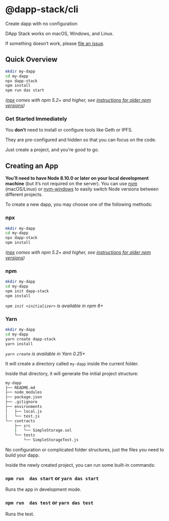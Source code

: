 # @dapp-stack/cli

Create dapp with no configuration

DApp Stack works on macOS, Windows, and Linux.  

If something doesn’t work, please [file an issue](https://github.com/Dapp-Stack/Dapp-Stack/issues/new?template=bug_report.md).

## Quick Overview

```sh
mkdir my-dapp
cd my-dapp
npx dapp-stack
npm install
npm run das start
```

_([npx](https://medium.com/@maybekatz/introducing-npx-an-npm-package-runner-55f7d4bd282b) comes with npm 5.2+ and higher, see [instructions for older npm versions](https://gist.github.com/gaearon/4064d3c23a77c74a3614c498a8bb1c5f))_

### Get Started Immediately

You **don’t** need to install or configure tools like Geth or IPFS.  

They are pre-configured and hidden so that you can focus on the code.

Just create a project, and you’re good to go.

## Creating an App

**You’ll need to have Node 8.10.0 or later on your local development machine** (but it’s not required on the server). You can use [nvm](https://github.com/creationix/nvm#installation) (macOS/Linux) or [nvm-windows](https://github.com/coreybutler/nvm-windows#node-version-manager-nvm-for-windows) to easily switch Node versions between different projects.

To create a new dapp, you may choose one of the following methods:

### npx

```sh
mkdir my-dapp
cd my-dapp
npx dapp-stack
npm install
```

_([npx](https://medium.com/@maybekatz/introducing-npx-an-npm-package-runner-55f7d4bd282b) comes with npm 5.2+ and higher, see [instructions for older npm versions](https://gist.github.com/gaearon/4064d3c23a77c74a3614c498a8bb1c5f))_

### npm

```sh
mkdir my-dapp
cd my-dapp
npm init dapp-stack
npm install
```

_`npm init <initializer>` is available in npm 6+_

### Yarn

```sh
mkdir my-dapp
cd my-dapp
yarn create dapp-stack
yarn install
```

_`yarn create` is available in Yarn 0.25+_

It will create a directory called `my-dapp` inside the current folder.  

Inside that directory, it will generate the initial project structure:

```sh
my-dapp
├── README.md
├── node_modules
├── package.json
├── .gitignore
├── environments
│   ├── local.js
│   └── test.js
└── contracts
    ├── src
    |   └── SimpleStorage.sol
    └── tests
        └── SimpleStorageTest.js
```

No configuration or complicated folder structures, just the files you need to build your dapp.  

Inside the newly created project, you can run some built-in commands:

### `npm run  das start` or `yarn das start`

Runs the app in development mode.  


### `npm run  das test` or `yarn das test`

Runs the test.  

